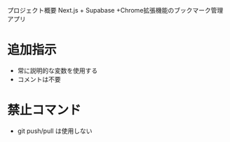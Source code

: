 プロジェクト概要
Next.js + Supabase +Chrome拡張機能のブックマーク管理アプリ
# 追加指示
- 常に説明的な変数を使用する
- コメントは不要

# 禁止コマンド
- git push/pull は使用しない
